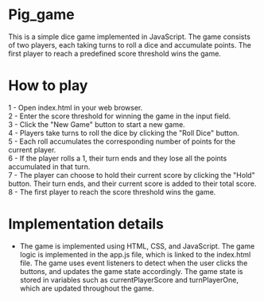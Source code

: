 # Pig_game

This is a simple dice game implemented in JavaScript. The game consists of two players, each taking turns to roll a dice and accumulate points. The first player to reach a predefined score threshold wins the game.

# How to play
1 - Open index.html in your web browser. <br>
2 - Enter the score threshold for winning the game in the input field. <br>
3 - Click the "New Game" button to start a new game. <br> 
4 - Players take turns to roll the dice by clicking the "Roll Dice" button. <br>
5 - Each roll accumulates the corresponding number of points for the current player. <br> 
6 - If the player rolls a 1, their turn ends and they lose all the points accumulated in that turn. <br>
7 - The player can choose to hold their current score by clicking the "Hold" button. Their turn ends, and their current score is added to their total score. <br>
8 - The first player to reach the score threshold wins the game. <br>
# Implementation details
- The game is implemented using HTML, CSS, and JavaScript. The game logic is implemented in the app.js file, which is linked to the index.html file. The game uses event listeners to detect when the user clicks the buttons, and updates the game state accordingly. The game state is stored in variables such as currentPlayerScore and turnPlayerOne, which are updated throughout the game.

